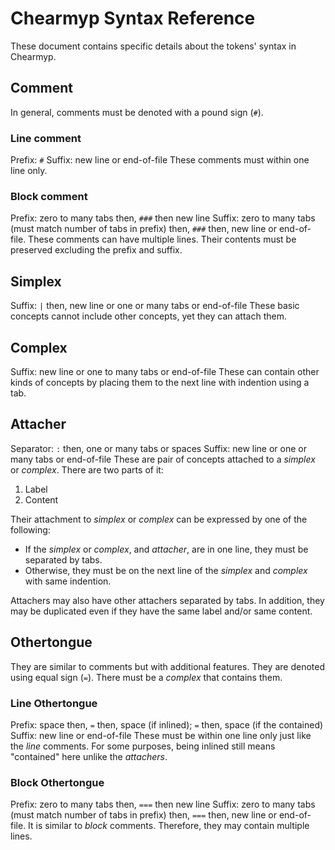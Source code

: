 # Chearmyp Syntax Reference
These document contains specific details about the tokens' syntax in Chearmyp.

## Comment
In general, comments must be denoted with a pound sign (`#`).

### Line comment
Prefix: `#`
Suffix: new line or end-of-file
These comments must within one line only.

### Block comment
Prefix: zero to many tabs then, `###` then new line
Suffix: zero to many tabs (must match number of tabs in prefix) then, `###` then, new line or
			end-of-file.
These comments can have multiple lines. Their contents must be preserved excluding the prefix and
suffix.

## Simplex
Suffix: `|` then, new line or one or many tabs or end-of-file
These basic concepts cannot include other concepts, yet they can attach them.

## Complex
Suffix: new line or one to many tabs or end-of-file
These can contain other kinds of concepts by placing them to the next line with indention using a
tab.

## Attacher
Separator: `:` then, one or many tabs or spaces
Suffix: new line or one or many tabs or end-of-file
These are pair of concepts attached to a *simplex* or *complex*. There are two parts of it:
1. Label
2. Content

Their attachment to *simplex* or *complex* can be expressed by one of the following:
- If the *simplex* or *complex*, and *attacher*, are in one line, they must be separated by tabs.
- Otherwise, they must be on the next line of the *simplex* and *complex* with same indention.

Attachers may also have other attachers separated by tabs. In addition, they may be duplicated even
if they have the same label and/or same content.

## Othertongue
They are similar to comments but with additional features. They are denoted using equal sign (`=`).
There must be a *complex* that contains them.

### Line Othertongue
Prefix: space then, `=` then, space (if inlined); `=` then, space (if the contained)
Suffix: new line or end-of-file
These must be within one line only just like the *line* comments. For some purposes, being inlined
still means "contained" here unlike the *attachers*.

### Block Othertongue
Prefix: zero to many tabs then, `===` then new line
Suffix: zero to many tabs (must match number of tabs in prefix) then, `===` then, new line or
			end-of-file.
It is similar to *block* comments. Therefore, they may contain multiple lines.
